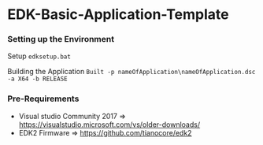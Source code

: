 # EDK-Basic-Application-Template

### Setting up the Environment

Setup
`edksetup.bat`

Building the Application
`Built -p nameOfApplication\nameOfApplication.dsc -a X64 -b RELEASE`

### Pre-Requirements
- Visual studio Community 2017 => https://visualstudio.microsoft.com/vs/older-downloads/
- EDK2 Firmware => https://github.com/tianocore/edk2
